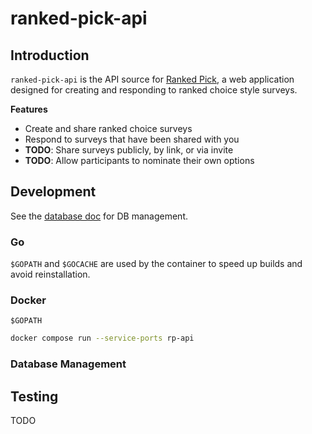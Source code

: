 # ranked-pick-api

## Introduction

`ranked-pick-api` is the API source for [Ranked Pick](http://rankedpick.com), a web application designed for creating and responding to ranked choice style surveys.

**Features**

- Create and share ranked choice surveys
- Respond to surveys that have been shared with you
- **TODO**: Share surveys publicly, by link, or via invite
- **TODO**: Allow participants to nominate their own options

## Development

See the [database doc](./docs/database.md) for DB management.

### Go

`$GOPATH` and `$GOCACHE` are used by the container to speed up builds and avoid reinstallation.

### Docker

`$GOPATH`

```bash
docker compose run --service-ports rp-api
```

### Database Management


## Testing

TODO
